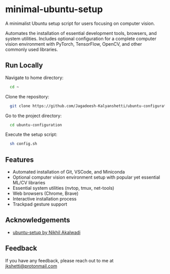 
# minimal-ubuntu-setup

A minimalist Ubuntu setup script for users focusing on computer vision. 

Automates the installation of essential development tools, browsers, and system utilities. Includes optional configuration for a complete computer vision environment with PyTorch, TensorFlow, OpenCV, and other commonly used libraries.


## Run Locally

Navigate to home directory:
```bash
  cd ~
```

Clone the repository:
```bash
  git clone https://github.com/Jagadeesh-Kalyanshetti/ubuntu-configuration.git
```

Go to the project directory:
```bash
  cd ubuntu-configuration
```

Execute the setup script:
```bash
  sh config.sh
```


## Features

- Automated installation of Git, VSCode, and Miniconda
- Optional computer vision environment setup with popular yet essential ML/CV libraries
- Essential system utilities (nvtop, tmux, net-tools)
- Web browsers (Chrome, Brave)
- Interactive installation process
- Trackpad gesture support


## Acknowledgements

 - [ubuntu-setup by Nikhil Akalwadi](https://github.com/lucciffer/ubuntu-setup)


## Feedback

If you have any feedback, please reach out to me at jkshetti@protonmail.com

